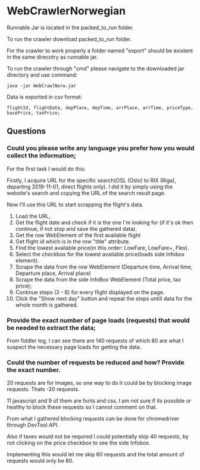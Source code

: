 # WebCrawlerNorwegian

Runnable Jar is located in the packed_to_run folder.

To run the crawler download packed_to_run folder.

For the crawler to work properly a folder named "export" should be existent in the same direcotry as runnable jar. 

To run the crawler through "cmd" please navigate to the downloaded jar directory and use command: 
  
    java -jar WebCrawlNorw.jar
  
Data is exported in csv format:

    flightId, flightDate, depPlace, depTime, arrPlace, arrTime, priceType, basePrice, taxPrice;

## Questions
### Could you please write any language you prefer how you would collect the information;

For the first task I would do this:

Firstly, I acquire URL for the specific search(OSL (Oslo) to RIX (Riga), departing 2019-11-01, direct flights only). I did it by simply using the website's search and copying the URL of the search result page.

Now I'll use this URL to start scrapping the flight's data.

1) Load the URL,
2) Get the flight date and check if it is the one I'm looking for (if it's ok then continue, if not stop and save the gathered data).
3) Get the row WebElement of the first available flight
4) Get flight id which is in the row "title" attribute.
5) Find the lowest available price(in this order: LowFare, LowFare+, Flex).
6) Select the checkbox for the lowest available price(loads side Infobox element).
7) Scrape the data from the row WebElement (Departure time, Arrival time, Departure place, Arrival place)
8) Scrape the data from the side InfoBox WebElement (Total price, tax price);
9) Continue steps (3 - 8) for every flight displayed on the page.
10) Click the "Show next day" button and repeat the steps untill data for the whole month is gathered. 

### Provide the exact number of page loads (requests) that would be needed to extract the data;

From fiddler log, I can see there are 140 requests of which 80 are what I suspect the necessary page loads for getting the data.

### Could the number of requests be reduced and how? Provide the exact number.

20 requests are for images, so one way to do it could be by blocking image requests. Thats -20 requests.

11 javascript and 9 of them are fonts and css, I am not sure if its possible or healthy to block these requests so I cannot comment on that.

From what I gathered blocking requests can be done for chromedriver through DevTool API.

Also if taxes would not be required I could potentially skip 40 requests, by not clicking on the price checkbox to see the side Infobox. 

Implementing this would let me skip 60 requests and the total amount of requests would only be 80.
